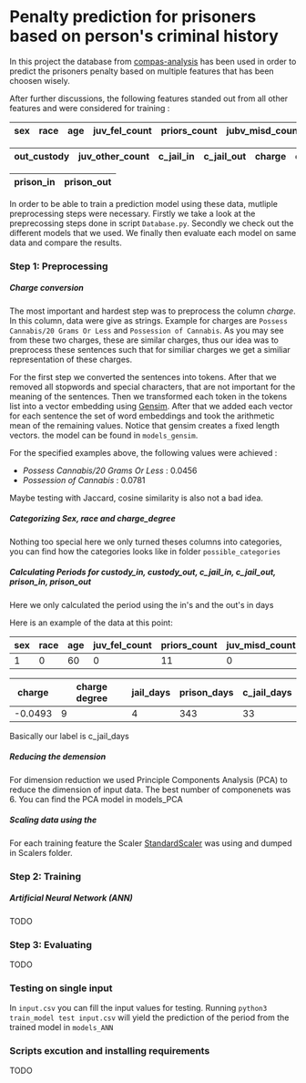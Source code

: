 # Penalty prediction for prisoners based on person's criminal history
In this project the database from [compas-analysis](https://github.com/propublica/compas-analysis)
has been used in order to predict the prisoners penalty based on multiple features that has been 
choosen wisely.  

After further discussions, the following features standed out from all other 
features and were considered for training :  

| sex  |  race | age  | juv_fel_count  |  priors_count | jubv_misd_count |in_custody|
|---|---|---|---|---|---|---|

| out_custody|  juv_other_count| c_jail_in | c_jail_out  |  charge  | charge_degree |
|---|---|---|---|---|---|

| prison_in|  prison_out |
|---|---|


In order to be able to train a prediction model using these data, mutliple preprocessing steps were necessary. 
Firstly we take a look at the preprecossing steps done in script `Database.py`. 
Secondly we check out the different models that we used. We finally then evaluate each model on same 
data and compare the results.

### Step 1: Preprocessing 

##### Charge conversion
The most important and hardest step was to preprocess the column *charge*. In this column, data were
give as strings. Example for charges are `Possess Cannabis/20 Grams Or Less` and 
`Possession of Cannabis`. As you may see from these two charges, these are similar charges, thus
our idea was to preprocess these sentences such that for similiar charges we get a similiar 
representation of these charges.

For the first step we converted the sentences into tokens. After that we removed all stopwords and special characters,
that are not important for the meaning of the sentences. Then we transformed each token 
in the tokens list into a vector embedding using [Gensim](https://pypi.org/project/gensim/). After that 
we added each vector for each sentence the set of word embeddings and took the arithmetic mean of the remaining 
values. Notice that gensim creates a fixed length vectors. the model can be found in `models_gensim`.

For the specified examples above, the following values were achieved : 

* *Possess Cannabis/20 Grams Or Less* : 0.0456
* *Possession of Cannabis* : 0.0781

Maybe testing with Jaccard, cosine similarity is also not a bad idea.


##### Categorizing Sex, race and charge_degree 

Nothing too special here we only turned theses columns into categories, you can find 
how the categories looks like in folder `possible_categories`

##### Calculating Periods for custody_in, custody_out, c_jail_in, c_jail_out, prison_in, prison_out 
Here we only calculated the period using the in's and the out's in days  

Here is an example of the data at this point:


| sex  |  race | age  | juv_fel_count  |  priors_count | juv_misd_count | juv_other_count |
|---|---|---|---|---|---|---|
| 1|  0 | 60  | 0  | 11 | 0 | 0 |

| charge | charge degree| jail_days  | prison_days  | c_jail_days |
|---|---|---|---|---|
| -0.0493| 9 | 4  | 343  | 33 |

Basically our label is c_jail_days

##### Reducing the demension  
For dimension reduction we used Principle Components Analysis (PCA) to reduce the dimension of input data. The best 
number of componenets was 6. 
You can find the PCA model in models_PCA

##### Scaling data using the 
For each training feature the Scaler [StandardScaler](https://scikit-learn.org/stable/modules/generated/sklearn.preprocessing.StandardScaler.html) was using and dumped in Scalers folder. 

### Step 2: Training 

##### Artificial Neural Network (ANN)
TODO

### Step 3: Evaluating 
TODO 

### Testing on single input 
In `input.csv` you can fill the input values for testing. 
Running `python3 train_model test input.csv` will yield the prediction of the period from 
the trained model in `models_ANN`

### Scripts excution and installing requirements
TODO


